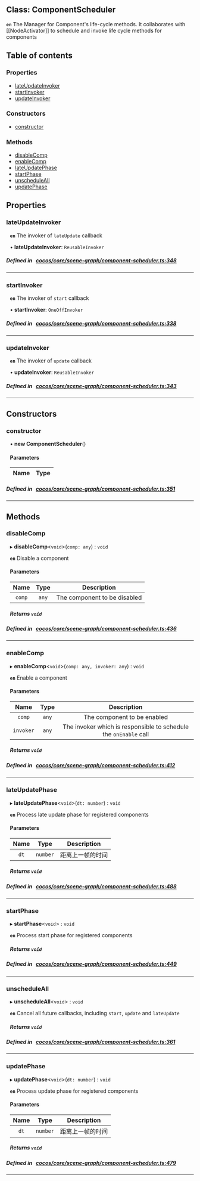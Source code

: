 
## Class: ComponentScheduler






**`en`** The Manager for Component's life-cycle methods.
It collaborates with [[NodeActivator]] to schedule and invoke life cycle methods for components


<div class="table-of-content">
<h2>Table of contents</h2>


### Properties

- [ lateUpdateInvoker](#lateUpdateInvoker)
- [ startInvoker](#startInvoker)
- [ updateInvoker](#updateInvoker)

### Constructors

- [ constructor](#constructor)

### Methods

- [ disableComp](#disableComp)
- [ enableComp](#enableComp)
- [ lateUpdatePhase](#lateUpdatePhase)
- [ startPhase](#startPhase)
- [ unscheduleAll](#unscheduleAll)
- [ updatePhase](#updatePhase)
</div>

## Properties


### lateUpdateInvoker
<div style="margin-left: 10px;">



**`en`** The invoker of `lateUpdate` callback




•  **lateUpdateInvoker**:
`ReusableInvoker` 
</div>

##### Defined in &nbsp;   [cocos/core/scene-graph/component-scheduler.ts:348](https://github.com/cocos-creator/engine/blob/c7bf6b8a9/cocos/core/scene-graph/component-scheduler.ts#L348)&nbsp;


___


### startInvoker
<div style="margin-left: 10px;">



**`en`** The invoker of `start` callback




•  **startInvoker**:
`OneOffInvoker` 
</div>

##### Defined in &nbsp;   [cocos/core/scene-graph/component-scheduler.ts:338](https://github.com/cocos-creator/engine/blob/c7bf6b8a9/cocos/core/scene-graph/component-scheduler.ts#L338)&nbsp;


___


### updateInvoker
<div style="margin-left: 10px;">



**`en`** The invoker of `update` callback




•  **updateInvoker**:
`ReusableInvoker` 
</div>

##### Defined in &nbsp;   [cocos/core/scene-graph/component-scheduler.ts:343](https://github.com/cocos-creator/engine/blob/c7bf6b8a9/cocos/core/scene-graph/component-scheduler.ts#L343)&nbsp;


___

<!---->
## Constructors


### constructor
<div style="margin-left: 10px;">

• **new ComponentScheduler**()

#### Parameters

| Name | Type |
| :------ | :------ |
</div>

##### Defined in &nbsp;   [cocos/core/scene-graph/component-scheduler.ts:351](https://github.com/cocos-creator/engine/blob/c7bf6b8a9/cocos/core/scene-graph/component-scheduler.ts#L351)&nbsp;


---

<!---->
## Methods

### disableComp

<div style="margin-left: 10px;">

▸   **disableComp**<`void`\>(`comp: any`) : `void`



**`en`** Disable a component



#### Parameters

| Name | Type | Description |
| :------: | :------: | :------: |
| `comp` | `any` | The component to be disabled  |


##### Returns `void`
</div>

##### Defined in &nbsp;   [cocos/core/scene-graph/component-scheduler.ts:436](https://github.com/cocos-creator/engine/blob/c7bf6b8a9/cocos/core/scene-graph/component-scheduler.ts#L436)&nbsp;
___
### enableComp

<div style="margin-left: 10px;">

▸   **enableComp**<`void`\>(`comp: any, invoker: any`) : `void`



**`en`** Enable a component



#### Parameters

| Name | Type | Description |
| :------: | :------: | :------: |
| `comp` | `any` | The component to be enabled  |
| `invoker` | `any` | The invoker which is responsible to schedule the `onEnable` call  |


##### Returns `void`
</div>

##### Defined in &nbsp;   [cocos/core/scene-graph/component-scheduler.ts:412](https://github.com/cocos-creator/engine/blob/c7bf6b8a9/cocos/core/scene-graph/component-scheduler.ts#L412)&nbsp;
___
### lateUpdatePhase

<div style="margin-left: 10px;">

▸   **lateUpdatePhase**<`void`\>(`dt: number`) : `void`



**`en`** Process late update phase for registered components



#### Parameters

| Name | Type | Description |
| :------: | :------: | :------: |
| `dt` | `number` | 距离上一帧的时间  |


##### Returns `void`
</div>

##### Defined in &nbsp;   [cocos/core/scene-graph/component-scheduler.ts:488](https://github.com/cocos-creator/engine/blob/c7bf6b8a9/cocos/core/scene-graph/component-scheduler.ts#L488)&nbsp;
___
### startPhase

<div style="margin-left: 10px;">

▸   **startPhase**<`void`\> : `void`



**`en`** Process start phase for registered components




##### Returns `void`
</div>

##### Defined in &nbsp;   [cocos/core/scene-graph/component-scheduler.ts:449](https://github.com/cocos-creator/engine/blob/c7bf6b8a9/cocos/core/scene-graph/component-scheduler.ts#L449)&nbsp;
___
### unscheduleAll

<div style="margin-left: 10px;">

▸   **unscheduleAll**<`void`\> : `void`



**`en`** Cancel all future callbacks, including `start`, `update` and `lateUpdate`




##### Returns `void`
</div>

##### Defined in &nbsp;   [cocos/core/scene-graph/component-scheduler.ts:361](https://github.com/cocos-creator/engine/blob/c7bf6b8a9/cocos/core/scene-graph/component-scheduler.ts#L361)&nbsp;
___
### updatePhase

<div style="margin-left: 10px;">

▸   **updatePhase**<`void`\>(`dt: number`) : `void`



**`en`** Process update phase for registered components



#### Parameters

| Name | Type | Description |
| :------: | :------: | :------: |
| `dt` | `number` | 距离上一帧的时间  |


##### Returns `void`
</div>

##### Defined in &nbsp;   [cocos/core/scene-graph/component-scheduler.ts:479](https://github.com/cocos-creator/engine/blob/c7bf6b8a9/cocos/core/scene-graph/component-scheduler.ts#L479)&nbsp;
___
<!---->



